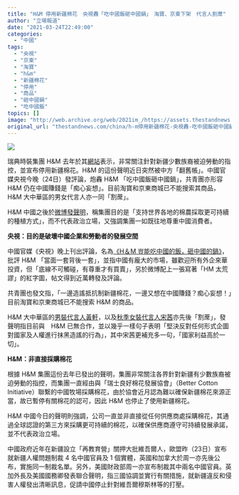 ```yaml
---
title: "H&M 停用新疆棉花　央視轟「吃中國飯砸中國鍋」　淘寶、京東下架　代言人割蓆"
author: "立場報道"
date: "2021-03-24T22:49:00"
categories:
  - "中國"
tags:
  - "央視"
  - "京東"
  - "淘寶"
  - "h&m"
  - "新疆棉花"
  - "停用"
  - "商品"
  - "砸中國鍋"
  - "吃中國飯"
topics: []
image: "http://web.archive.org/web/2021im_/https://assets.thestandnews.com/media/photos/H26M-09_E4ylD.png"
original_url: "thestandnews.com/china/h-m停用新疆棉花-央視轟-吃中國飯砸中國鍋-淘寶京東已不能搜索其商品"
---
```

![](http://web.archive.org/web/2021im_/https://assets.thestandnews.com/media/photos/H26M-09_E4ylD.png)

瑞典時裝集團 H&M 去年於其[網站](http://web.archive.org/web/20210928223845/https://hmgroup.com/sustainability/fair-and-equal/human-rights/h-m-group-statement-on-due-diligence/)表示，非常關注針對新疆少數族裔被迫勞動的指控，並宣布停用新疆棉花。H&M 的這份聲明近日突然被中方「翻舊帳」。中國官媒央視今晚（24日）發評論，炮轟 H&M 「吃中國飯砸中國鍋」，共青團亦形容 H&M 仍在中國賺錢是「痴心妄想」。目前淘寶和京東商城已不能搜索其商品，H&M 大中華區的男女代言人亦一同「割蓆」。

H&M 中國之後於[微博發聲明](http://web.archive.org/web/20210928223845/https://news.sina.cn/2021-03-24/detail-ikkntiam7669780.d.html?sinawapsharesource=newsapp&wm=3200_0024&fbclid=IwAR0KG4O2Az4c6J04jd-ePyrW-lDpyHgyk655lNvR1LJ_CD5U4xYM7HLnw6M)，稱集團目的是「支持世界各地的棉農採取更可持續的種植方式」，而不代表政治立場，又強調集團一如既往地尊重中國消費者。

**央視：目的是破壞中國企業和勞動者的發展空間**

中國官媒《央視》晚上刊出評論，名為[《H＆M 豈能吃中國的飯，砸中國的鍋》](http://web.archive.org/web/20210928223845/https://news.cctv.com/2021/03/24/ARTIDTcXLkD8hPLW8MEcnNld210324.shtml)，批評 H&M 「當面一套背後一套」，並指中國有龐大的市場，雖歡迎所有外企來華投資，但「底線不可觸碰，有尊重才有買賣」，另於微博配上一張寫著「HM 太荒謬」的紅字圖，帖文得到近萬轉發及評論。

共青團也發文指，「一邊造謠抵抗制新疆棉花，一邊又想在中國賺錢？痴心妄想！」目前淘寶和京東商城已不能搜索 H&M 的商品。

H&M 大中華區的[男裝代言人黃軒](http://web.archive.org/web/20210928223845/https://www.sohu.com/a/457100699_115479?fbclid=IwAR0WeXw09Vjq-N6v0JYkUZ4NZMo2AMf5CJ8kNIYr04lvfzdyjkyjYq--QYc)，以及[秋季女裝代言人宋茜](http://web.archive.org/web/20210928223845/https://china.huanqiu.com/article/42RCkBPfZfa?fbclid=IwAR3R2dfvxDssP0KsysYf-2FBxOapBuE4IVlv83XCHOMJ0yuJBQNyGXXjXBE)亦先後「割蓆」，發聲明指目前與　H&M 已無合作，並以幾乎一樣句子表明「堅決反對任何形式企圖對國家及人權進行抹黑造謠的行為」，其中宋茜更補充多一句，「國家利益高於一切」。

**H&M：非直接採購棉花**

根據 H&M 集團這份去年已發出的聲明，集團非常關注各界針對新疆有少數族裔被迫勞動的指控，而集團一直經由與「瑞士良好棉花發展協會」（Better Cotton Initiative）聯繫的中國牧場採購棉花，由於協會近月認為難以確保新疆棉花來源正當，故已暫停有關棉花的認可，因此 H&M 也停止了使用新疆棉花。

H&M 中國今日的聲明則強調，公司一直並非直接從任何供應商處採購棉花，其通過全球認證的第三方來採購更可持續的棉花，以確保供應商遵守可持續發展承諾，並不代表政治立場。

中國政府近年在新疆設立「再教育營」關押大批維吾爾人，歐盟昨（23日）宣布就新疆人權問題制裁 4 名中國官員及 1 個實體，英國和加拿大於周一亦先後公布，實施同一制裁名單。另外，美國財政部周一亦宣布制裁其中兩名中國官員。英加外長及美國國務卿發表聯合聲明，指三國協調並實行有關措施，就新疆違反和侵害人權發出清晰訊息，促請中國停止針對維吾爾穆斯林等的打壓。